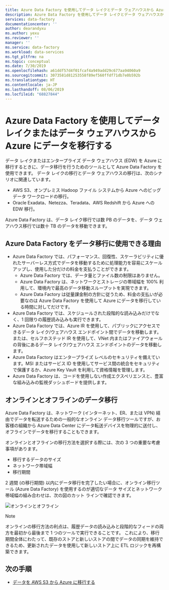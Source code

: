 ```yaml
---
title: Azure Data Factory を使用してデータ レイクとデータ ウェアハウスから Azure にデータを移行する | Microsoft Docs
description: Azure Data Factory を使用してデータ レイクとデータ ウェアハウスから Azure にデータを移行します。
services: data-factory
documentationcenter: ''
author: dearandyxu
ms.author: yexu
ms.reviewer: ''
manager: ''
ms.service: data-factory
ms.workload: data-services
ms.tgt_pltfrm: na
ms.topic: conceptual
ms.date: 7/30/2019
ms.openlocfilehash: a61ddf57d4f01fcaf4a949add29c677aa94060a9
ms.sourcegitcommit: 3073581d81253558f89ef560ffdf71db7e0b592b
ms.translationtype: HT
ms.contentlocale: ja-JP
ms.lasthandoff: 08/06/2019
ms.locfileid: "68827844"
---
```

# <a name="use-azure-data-factory-to-migrate-data-from-your-data-lake-or-data-warehouse-to-azure"></a>Azure Data Factory を使用してデータ レイクまたはデータ ウェアハウスから Azure にデータを移行する 

データ レイクまたはエンタープライズ データ ウェアハウス (EDW) を Azure に移行するときに、データ移行を行うためのツールとして Azure Data Factory を使用できます。 データ レイクの移行とデータ ウェアハウスの移行は、次のシナリオに関連しています。 

- AWS S3、オンプレミス Hadoop ファイル システムから Azure へのビッグ データ ワークロードの移行。 
- Oracle Exadata、Netezza、Teradata、AWS Redshift から Azure への EDW 移行。 

Azure Data Factory は、データ レイク移行では数 PB のデータを、データ ウェアハウス移行では数十 TB のデータを移動できます。 

## <a name="why-azure-data-factory-can-be-used-for-data-migration"></a>Azure Data Factory をデータ移行に使用できる理由 

- Azure Data Factory では、パフォーマンス、回復性、スケーラビリティに優れたサーバーレス方式でデータを移動するために処理能力を容易にスケールアップし、使用した分だけの料金を支払うことができます。  
  - Azure Data Factory では、データ量とファイル数の制限はありません。
  - Azure Data Factory は、ネットワークとストレージの帯域幅を 100% 利用して、環境内で最高のデータ移動スループットを実現できます。   
  - Azure Data Factory は従量課金制の方針に従うため、料金の支払いが必要なのは Azure Data Factory を使用して Azure にデータを移行している時間に対してだけです。  
- Azure Data Factory では、スケジュールされた段階的な読み込みだけでなく、1 回限りの履歴読み込みも実行できます。 
- Azure Data Factory では、Azure IR を使用して、パブリックにアクセスできるデータ レイク/ウェアハウス エンドポイント間でデータを移動します。または、セルフホステッド IR を使用して、VNet 内またはファイアウォールの背後にあるデータ レイク/ウェアハウス エンドポイントのデータを移動します。 
- Azure Data Factory はエンタープライズ レベルのセキュリティを備えています。MSI またはサービス ID を使用してサービス間の統合をセキュリティで保護するか、Azure Key Vault を利用して資格情報を管理します。 
- Azure Data Factory は、コードを使用しない作成エクスペリエンスと、豊富な組み込みの監視ダッシュボードを提供します。  

## <a name="online-vs-offline-data-migration"></a>オンラインとオフラインのデータ移行

Azure Data Factory は、ネットワーク (インターネット、ER、または VPN) 経由でデータを転送するための一般的なオンライン データ移行ツールですが、お客様の組織から Azure Data Center にデータ転送デバイスを物理的に送付し、オフラインでデータを移行することもできます。  

オンラインとオフラインの移行方法を選択する際には、次の 3 つの重要な考慮事項があります。  

- 移行するデータのサイズ 
- ネットワーク帯域幅 
- 移行期間   

2 週間 (の移行期間) 以内にデータ移行を完了したい場合に、オンライン移行ツール (Azure Data Factory) を使用するのが適切なデータ サイズとネットワーク帯域幅の組み合わせは、次の図のカット ラインで確認できます。   

![オンラインとオフライン](media/data-migration-guidance-overview/online-offline.png)

> [!NOTE]
> オンラインの移行方法の利点は、履歴データの読み込みと段階的なフィードの両方を最初から最後まで 1 つのツールで実行できることです。  これにより、移行期間全体にわたって、既存のストアと新しいストアの間でデータの同期を維持できるため、更新されたデータを使用して新しいストア上に ETL ロジックを再構築できます。 


## <a name="next-steps"></a>次の手順

- [データを AWS S3 から Azure に移行する](data-migration-guidance-s3-azure-storage.md)